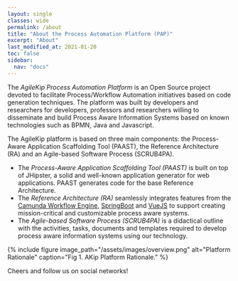 ```yaml
---
layout: single
classes: wide
permalink: /about
title: "About the Process Automation Platform (PAP)"
excerpt: "About"
last_modified_at: 2021-01-20
toc: false
sidebar:
  nav: "docs"
---
```


The _AgileKip Process Automation Platform_ is an Open Source project devoted to facilitate Process/Workflow Automation initiatives based on code generation techniques.
The platform was built by developers and researchers for developers, professors and researchers willing to disseminate and build Process Aware Information Systems based on known technologies such as BPMN, Java and Javascript.

The AgileKip platform is based on three main components: the Process-Aware Application Scaffolding Tool (PAAST), the Reference Architecture (RA) and an Agile-based Software Process (SCRUB4PA).

- The _Process-Aware Application Scaffolding Tool (PAAST)_ is built on top of JHipster, a solid and well-known application generator for web applications. PAAST generates code for the base Reference Architecture.
- The _Reference Architecture (RA)_ seamlessly integrates features from the [Camunda Workflow Engine](https://camunda.com/), [SpringBoot](https://spring.io/) and [VueJS](https://vuetifyjs.com/en/) to support creating mission-critical and customizable process aware systems.
- The _Agile-based Software Process (SCRUB4PA)_ is a didactical outline with the activities, tasks, documents and templates required to develop process aware information systems using our technology.

{% include figure image_path="/assets/images/overview.png" alt="Platform Rationale" caption="Fig 1. AKip Platform Rationale." %}

Cheers and follow us on social networks!
